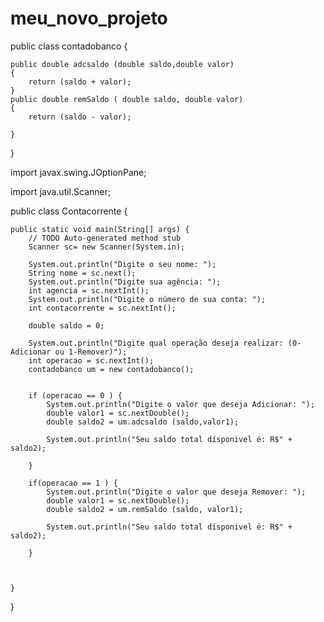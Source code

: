 # meu_novo_projeto
public class contadobanco {

	
	public double adcsaldo (double saldo,double valor)
	{		
		return (saldo + valor);
	}
	public double remSaldo ( double saldo, double valor)
	{	
		return (saldo - valor);

	}

}

import javax.swing.JOptionPane;

import java.util.Scanner;

public class Contacorrente {

	public static void main(String[] args) {
		// TODO Auto-generated method stub
		Scanner sc= new Scanner(System.in);
		
		System.out.println("Digite o seu nome: ");
		String nome = sc.next();
		System.out.println("Digite sua agência: ");
		int agencia = sc.nextInt();
		System.out.println("Digite o número de sua conta: ");
		int contacorrente = sc.nextInt();
		
		double saldo = 0;
		 
		System.out.println("Digite qual operação deseja realizar: (0-Adicionar ou 1-Remover)");
		int operacao = sc.nextInt();
		contadobanco um = new contadobanco();
		 
		
		if (operacao == 0 ) {
			System.out.println("Digite o valor que deseja Adicionar: ");
			double valor1 = sc.nextDouble();
			double saldo2 = um.adcsaldo (saldo,valor1);
	
			System.out.println("Seu saldo total dísponivel é: R$" + saldo2);
			
		}
		
		if(operacao == 1 ) {
			System.out.println("Digite o valor que deseja Remover: ");
			double valor1 = sc.nextDouble();
			double saldo2 = um.remSaldo (saldo, valor1);
			
			System.out.println("Seu saldo total dísponivel é: R$" + saldo2);
			
		}
		
		
		
	}

}

